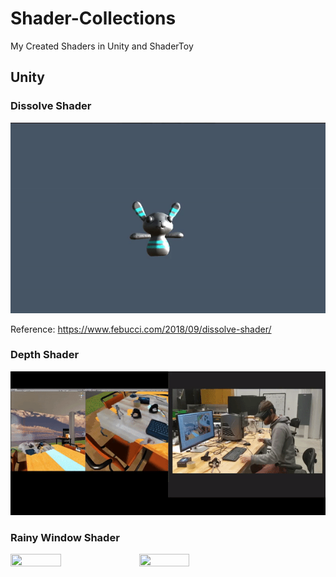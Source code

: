 # Shader-Collections
My Created Shaders in Unity and ShaderToy

## Unity
### Dissolve Shader

![Dissolve](https://github.com/Duotun/Shader-Collections/blob/main/Demos/dissolveShader.gif)

Reference: https://www.febucci.com/2018/09/dissolve-shader/

### Depth Shader

![Depth](https://github.com/Duotun/Shader-Collections/blob/main/Demos/BlendReality.gif)

### Rainy Window Shader

<img src ="https://github.com/Duotun/Shader-Collections/blob/main/Demos/Droplet_leaves.gif" height="40%" width="40%"> 
<img src ="https://github.com/Duotun/Shader-Collections/blob/main/Demos/RainyWindow_leaves.gif" height="40%" width="40%">
